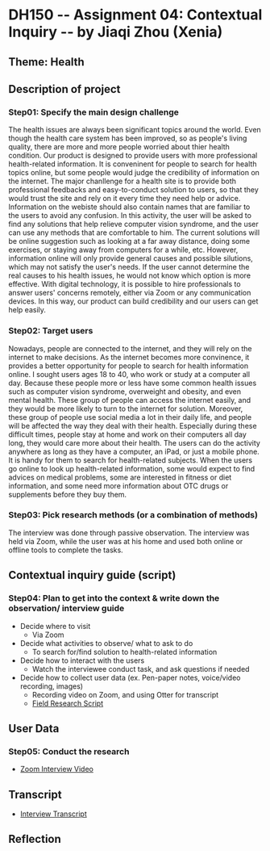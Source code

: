 # DH150 -- Assignment 04: Contextual Inquiry -- by Jiaqi Zhou (Xenia)
## Theme: Health

## Description of project
### Step01: Specify the main design challenge 

The health issues are always been significant topics around the world. Even though the health care system has been improved, so as people's living quality, there are more and more people worried about thier health condition. Our product is designed to provide users with more professional health-related information. It is conveninent for people to search for health topics online, but some people would judge the credibility of information on the internet. The major chanllenge for a health site is to provide both professional feedbacks and easy-to-conduct solution to users, so that they would trust the site and rely on it every time they need help or advice. Information on the webiste should also contain names that are familiar to the users to avoid any confusion. In this activity, the user will be asked to find any solutions that help relieve computer vision syndrome, and the user can use any methods that are comfortable to him. The current solutions will be online suggestion such as looking at a far away distance, doing some exercises, or staying away from computers for a while, etc.  However, information online will only provide general causes and possible silutions, which may not satisfy the user's needs. If the user cannot determine the real causes to his health issues, he would not know which option is more effective. With digital technology, it is possible to hire professionals to answer users' concerns remotely, either via Zoom or any communication devices. In this way, our product can build credibility and our users can get help easily.   



### Step02: Target users 

Nowadays, people are connected to the internet, and they will rely on the internet to make decisions. As the internet becomes more convinence, it provides a better opportunity for people to search for health information online. I sought users ages 18 to 40, who work or study at a computer all day. Because these people more or less have some common health issues such as computer vision syndrome, overweight and obesity, and even mental health. These group of people can access the internet easily, and they would be more likely to turn to the internet for solution. Moreover, these group of people use social media a lot in their daily life, and people will be affected the way they deal with their health. Especially during these difficult times, people stay at home and work on their computers all day long, they would care more about their health. The users can do the activity anywhere as long as they have a computer, an iPad, or just a mobile phone. It is handy for them to search for health-related subjects. When the users go online to look up health-related information, some would expect to find advices on medical problems, some are interested in fitness or diet information, and some need more information about OTC drugs or supplements before they buy them.    


### Step03: Pick research methods (or a combination of methods) 

The interview was done through passive observation. The interview was held via Zoom, while the user was at his home and used both online or offline tools to complete the tasks. 


## Contextual inquiry guide (script)
### Step04: Plan to get into the context & write down the observation/ interview guide 

- Decide where to visit
  - Via Zoom 
- Decide what activities to observe/ what to ask to do
  - To search for/find solution to health-related information
- Decide how to interact with the users 
  - Watch the interviewee conduct task, and ask questions if needed
- Decide how to collect user data (ex. Pen-paper notes, voice/video recording, images)
  - Recording video on Zoom, and using Otter for transcript
  - <a href="https://docs.google.com/document/d/1p20hTM45mRYqq4EtCYcQUUOlc9J3nF6b4nxR2xI4s9k/edit#">Field Research Script</a>

## User Data 
### Step05: Conduct the research
- <a href="https://www.youtube.com/watch?v=tmaTAq9p1xI">Zoom Interview Video</a>


## Transcript
- <a href="https://docs.google.com/document/d/1I2QrXy4C2nNdfPwLsCvZH7pk2KgOVTGkDfwUrYWUeqU/edit">Interview Transcript</a>


## Reflection


